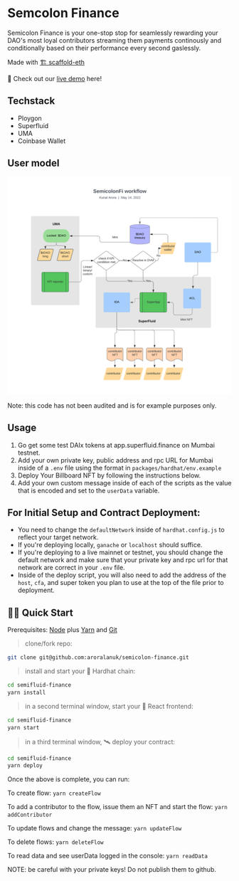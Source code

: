 # Semcolon Finance

Semicolon Finance is your one-stop stop for seamlessly rewarding your DAO's most loyal
contributors streaming them payments continously and conditionally based on
their performance every second gaslessly.

Made with [🏗 scaffold-eth](https://github.com/scaffold-eth/scaffold-eth)

🚀 Check out our [live demo](https://www.youtube.com/watch?v=dQw4w9WgXcQ&ab_channel=RickAstley) here!

## Techstack

- Ploygon
- Superfluid
- UMA
- Coinbase Wallet

## User model

![semicolon_flowchart](semicolon_flowchart.png)

Note: this code has not been audited and is for example purposes only.

## Usage

1) Go get some test DAIx tokens at app.superfluid.finance on Mumbai testnet.
2) Add your own private key, public address and rpc URL for Mumbai inside of a ```.env``` file using the format in ```packages/hardhat/env.example```
3) Deploy Your Billboard NFT by following the instructions below.
4) Add your own custom message inside of each of the scripts as the value that is encoded and set to the ```userData``` variable.

## For Initial Setup and Contract Deployment:

- You need to change the `defaultNetwork` inside of `hardhat.config.js` to reflect your target network.
- If you're deploying locally, `ganache` or `localhost` should suffice. 
- If you're deploying to a live mainnet or testnet, you should change the default network and make sure that your private key and rpc url for that network are correct in your `.env` file.
- Inside of the deploy script, you will also need to add the address of the `host`, `cfa`, and super token you plan to use at the top of the file prior to deployment.

## 🏄‍♂️ Quick Start

Prerequisites: [Node](https://nodejs.org/en/download/) plus [Yarn](https://classic.yarnpkg.com/en/docs/install/) and [Git](https://git-scm.com/downloads)

> clone/fork repo:

```bash
git clone git@github.com:aroralanuk/semicolon-finance.git
```

> install and start your 👷‍ Hardhat chain:

```bash
cd semifluid-finance
yarn install
```

> in a second terminal window, start your 📱 React frontend:

```bash
cd semifluid-finance
yarn start
```

> in a third terminal window, 🛰 deploy your contract:

```bash
cd semifluid-finance
yarn deploy
```

Once the above is complete, you can run:

To create flow:
```yarn createFlow```

To add a contributor to the flow, issue them an NFT and start the flow:
```yarn addContributor```

To update flows and change the message:
```yarn updateFlow```

To delete flows:
```yarn deleteFlow```

To read data and see userData logged in the console:
```yarn readData```

NOTE: be careful with your private keys! Do not publish them to github. 
